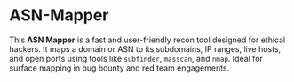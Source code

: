 # ASN-Mapper
This **ASN Mapper** is a fast and user-friendly recon tool designed for ethical hackers. It maps a domain or ASN to its subdomains, IP ranges, live hosts, and open ports using tools like `subfinder`, `masscan`, and `nmap`. Ideal for surface mapping in bug bounty and red team engagements.
